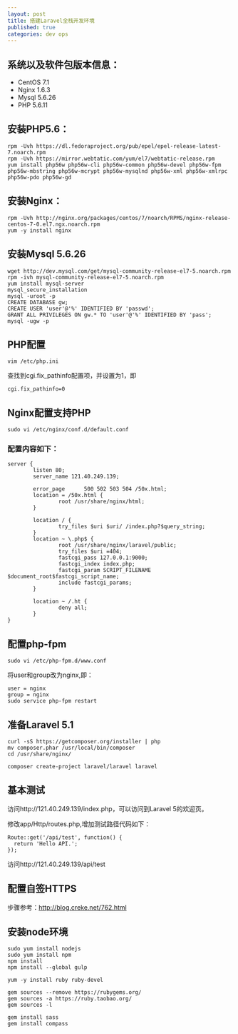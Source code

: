 ```yaml
---
layout: post
title: 搭建Laravel全栈开发环境
published: true
categories: dev ops
---
```


## 系统以及软件包版本信息：

* CentOS 7.1
* Nginx 1.6.3
* Mysql 5.6.26
* PHP 5.6.11

## 安装PHP5.6：
```
rpm -Uvh https://dl.fedoraproject.org/pub/epel/epel-release-latest-7.noarch.rpm
rpm -Uvh https://mirror.webtatic.com/yum/el7/webtatic-release.rpm
yum install php56w php56w-cli php56w-common php56w-devel php56w-fpm php56w-mbstring php56w-mcrypt php56w-mysqlnd php56w-xml php56w-xmlrpc php56w-pdo php56w-gd
```

## 安装Nginx：
```
rpm -Uvh http://nginx.org/packages/centos/7/noarch/RPMS/nginx-release-centos-7-0.el7.ngx.noarch.rpm
yum -y install nginx
```

## 安装Mysql 5.6.26
```
wget http://dev.mysql.com/get/mysql-community-release-el7-5.noarch.rpm
rpm -ivh mysql-community-release-el7-5.noarch.rpm
yum install mysql-server 
mysql_secure_installation
mysql -uroot -p
CREATE DATABASE gw;
CREATE USER 'user'@'%' IDENTIFIED BY 'passwd';
GRANT ALL PRIVILEGES ON gw.* TO 'user'@'%' IDENTIFIED BY 'pass';
mysql -ugw -p
```

## PHP配置
```
vim /etc/php.ini
```
查找到cgi.fix_pathinfo配置项，并设置为1，即
```
cgi.fix_pathinfo=0
```

## Nginx配置支持PHP
```
sudo vi /etc/nginx/conf.d/default.conf
```
### 配置内容如下：
```
server {
        listen 80;
        server_name 121.40.249.139;

        error_page      500 502 503 504 /50x.html;
        location = /50x.html {
                root /usr/share/nginx/html;
        }

        location / {
                try_files $uri $uri/ /index.php?$query_string;
        }
        location ~ \.php$ {
                root /usr/share/nginx/laravel/public;
                try_files $uri =404;
                fastcgi_pass 127.0.0.1:9000;
                fastcgi_index index.php;
                fastcgi_param SCRIPT_FILENAME $document_root$fastcgi_script_name;
                include fastcgi_params;
        }

        location ~ /.ht {
                deny all;
        }
}
```

## 配置php-fpm
```
sudo vi /etc/php-fpm.d/www.conf
```
将user和group改为nginx,即：
```
user = nginx
group = nginx
sudo service php-fpm restart
```

## 准备Laravel 5.1
```
curl -sS https://getcomposer.org/installer | php
mv composer.phar /usr/local/bin/composer
cd /usr/share/nginx/

composer create-project laravel/laravel laravel
```

## 基本测试
访问http://121.40.249.139/index.php，可以访问到Laravel 5的欢迎页。

修改app/Http/routes.php,增加测试路径代码如下：
```
Route::get('/api/test', function() {    
  return 'Hello API.';
});
```
访问http://121.40.249.139/api/test

## 配置自签HTTPS
步骤参考：http://blog.creke.net/762.html

## 安装node环境
```
sudo yum install nodejs
sudo yum install npm
npm install
npm install --global gulp

yum -y install ruby ruby-devel

gem sources --remove https://rubygems.org/
gem sources -a https://ruby.taobao.org/
gem sources -l

gem install sass
gem install compass
```
